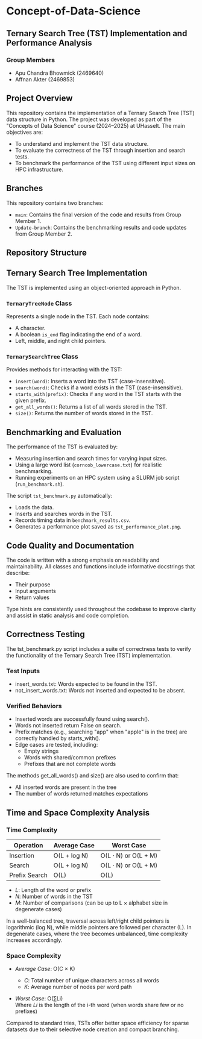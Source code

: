 # Concept-of-Data-Science

## Ternary Search Tree (TST) Implementation and Performance Analysis

### Group Members
- Apu Chandra Bhowmick (2469640)  
- Affnan Akter (2469853)

## Project Overview

This repository contains the implementation of a Ternary Search Tree (TST) data structure in Python. The project was developed as part of the "Concepts of Data Science" course (2024–2025) at UHasselt. The main objectives are:

- To understand and implement the TST data structure.
- To evaluate the correctness of the TST through insertion and search tests.
- To benchmark the performance of the TST using different input sizes on HPC infrastructure.

## Branches

This repository contains two branches:
- `main`: Contains the final version of the code and results from Group Member 1.
- `Update-branch`: Contains the benchmarking results and code updates from Group Member 2.

## Repository Structure


## Ternary Search Tree Implementation

The TST is implemented using an object-oriented approach in Python.

### `TernaryTreeNode` Class

Represents a single node in the TST. Each node contains:
- A character.
- A boolean `is_end` flag indicating the end of a word.
- Left, middle, and right child pointers.

### `TernarySearchTree` Class

Provides methods for interacting with the TST:
- `insert(word)`: Inserts a word into the TST (case-insensitive).
- `search(word)`: Checks if a word exists in the TST (case-insensitive).
- `starts_with(prefix)`: Checks if any word in the TST starts with the given prefix.
- `get_all_words()`: Returns a list of all words stored in the TST.
- `size()`: Returns the number of words stored in the TST.

## Benchmarking and Evaluation

The performance of the TST is evaluated by:
- Measuring insertion and search times for varying input sizes.
- Using a large word list (`corncob_lowercase.txt`) for realistic benchmarking.
- Running experiments on an HPC system using a SLURM job script (`run_benchmark.sh`).

The script `tst_benchmark.py` automatically:
- Loads the data.
- Inserts and searches words in the TST.
- Records timing data in `benchmark_results.csv`.
- Generates a performance plot saved as `tst_performance_plot.png`.

## Code Quality and Documentation

The code is written with a strong emphasis on readability and maintainability. All classes and functions include informative docstrings that describe:

- Their purpose
- Input arguments
- Return values

Type hints are consistently used throughout the codebase to improve clarity and assist in static analysis and code completion.

## Correctness Testing

The tst_benchmark.py script includes a suite of correctness tests to verify the functionality of the Ternary Search Tree (TST) implementation.

### Test Inputs
- insert_words.txt: Words expected to be found in the TST.
- not_insert_words.txt: Words not inserted and expected to be absent.

### Verified Behaviors
- Inserted words are successfully found using search().
- Words not inserted return False on search.
- Prefix matches (e.g., searching "app" when "apple" is in the tree) are correctly handled by starts_with().
- Edge cases are tested, including:
  - Empty strings
  - Words with shared/common prefixes
  - Prefixes that are not complete words

The methods get_all_words() and size() are also used to confirm that:
- All inserted words are present in the tree
- The number of words returned matches expectations

## Time and Space Complexity Analysis

### Time Complexity

| Operation       | Average Case          | Worst Case               |
|----------------|------------------------|---------------------------|
| Insertion       | O(L + log N)          | O(L ⋅ N) or O(L + M)      |
| Search          | O(L + log N)          | O(L ⋅ N) or O(L + M)      |
| Prefix Search   | O(L)                  | O(L)                      |

- *L*: Length of the word or prefix
- *N*: Number of words in the TST
- *M*: Number of comparisons (can be up to L × alphabet size in degenerate cases)

In a well-balanced tree, traversal across left/right child pointers is logarithmic (log N), while middle pointers are followed per character (L). In degenerate cases, where the tree becomes unbalanced, time complexity increases accordingly.

### Space Complexity

- *Average Case*: O(C × K)
  - *C*: Total number of unique characters across all words
  - *K*: Average number of nodes per word path

- *Worst Case*: O(∑Li)  
  Where *Li* is the length of the i-th word (when words share few or no prefixes)

Compared to standard tries, TSTs offer better space efficiency for sparse datasets due to their selective node creation and compact branching.

